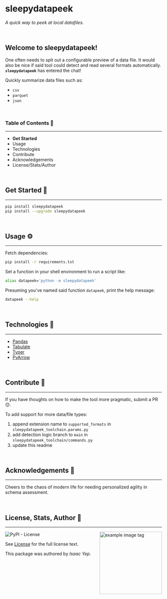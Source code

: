 # **sleepydatapeek**
*A quick way to peek at local datafiles.*

<br />

## **Welcome to sleepydatapeek!**
One often needs to spit out a configurable preview of a data file. It would also be nice if said tool could detect and read several formats automatically.\
**`sleepydatapeek`** has entered the chat!

Quickly summarize data files such as:
- `csv`
- `parquet`
- `json`

<br />

### **Table of Contents** 📖
<hr>

  - **Get Started**
  - Usage
  - Technologies
  - Contribute
  - Acknowledgements
  - License/Stats/Author

<br />

## **Get Started 🚀**
<hr>

```sh
pip install sleepydatapeek
pip install --upgrade sleepydatapeek
```

<br />

## **Usage ⚙**
<hr>

Fetch dependencies:
```sh
pip install -r requirements.txt
```

Set a function in your shell environment to run a script like:
```sh
alias datapeek='python -m sleepydatapeek'
```

Presuming you've named said function `datapeek`, print the help message:
```sh
datapeek --help
```

<br />

## **Technologies 🧰**
<hr>

  - [Pandas](https://pandas.pydata.org/docs/)
  - [Tabulate](https://pypi.org/project/tabulate/)
  - [Typer](https://typer.tiangolo.com/)
  - [PyArrow](https://arrow.apache.org/docs/python/index.html)

<br />

## **Contribute 🤝**
<hr>

If you have thoughts on how to make the tool more pragmatic, submit a PR 😊.

To add support for more data/file types:
1. append extension name to `supported_formats` in `sleepydatapeek_toolchain.params.py`
2. add detection logic branch to `main` in `sleepydatapeek_toolchain/commands.py`
3. update this readme

<br />

## **Acknowledgements 💙**
<hr>

Cheers to the chaos of modern life for needing personalized agility in schema assessment.

<br />

## **License, Stats, Author 📜**
<hr>

<img align="right" alt="example image tag" src="https://i.imgur.com/jtNwEWu.png" width="200" />

<!-- badge cluster -->

![PyPI - License](https://img.shields.io/pypi/l/sleepydatapeek?style=plastic)

<!-- / -->
See [License](LICENSE) for the full license text.

This package was authored by *Isaac Yep*.